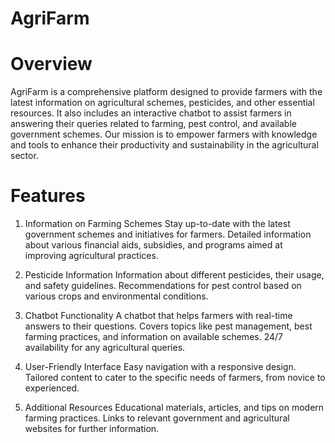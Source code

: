 # AgriFarm

# Overview
AgriFarm is a comprehensive platform designed to provide farmers with the latest information on agricultural schemes, pesticides, and other essential resources. It also includes an interactive chatbot to assist farmers in answering their queries related to farming, pest control, and available government schemes. Our mission is to empower farmers with knowledge and tools to enhance their productivity and sustainability in the agricultural sector.

# Features
1. Information on Farming Schemes
Stay up-to-date with the latest government schemes and initiatives for farmers.
Detailed information about various financial aids, subsidies, and programs aimed at improving agricultural practices.

2. Pesticide Information
Information about different pesticides, their usage, and safety guidelines.
Recommendations for pest control based on various crops and environmental conditions.

3. Chatbot Functionality
A chatbot that helps farmers with real-time answers to their questions.
Covers topics like pest management, best farming practices, and information on available schemes.
24/7 availability for any agricultural queries.

4. User-Friendly Interface
Easy navigation with a responsive design.
Tailored content to cater to the specific needs of farmers, from novice to experienced.

5. Additional Resources
Educational materials, articles, and tips on modern farming practices.
Links to relevant government and agricultural websites for further information.
